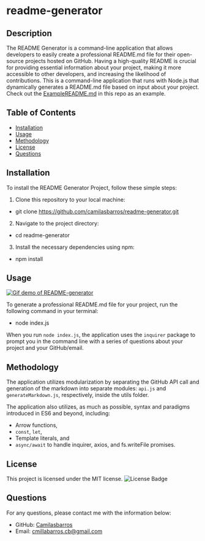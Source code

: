 # readme-generator

## Description

The README Generator is a command-line application that allows developers to easily create a professional README.md file for their open-source projects hosted on GitHub. Having a high-quality README is crucial for providing essential information about your project, making it more accessible to other developers, and increasing the likelihood of contributions.
This is a command-line application that runs with Node.js that dynamically generates a README.md file based on input about your project. Check out the [ExampleREADME.md](./ExampleREADME.md) in this repo as an example.

## Table of Contents

- [Installation](#installation)
- [Usage](#usage)
- [Methodology](#methodology)
- [License](#license)
- [Questions](#questions)

## Installation

To install the README Generator Project, follow these simple steps:

1. Clone this repository to your local machine:

- git clone https://github.com/camilasbarros/readme-generator.git

2. Navigate to the project directory:

- cd readme-generator

3. Install the necessary dependencies using npm:

- npm install

## Usage

[![Gif demo of README-generator](https://img.youtube.com/vi/zARxuwJtT14/0.jpg)](https://youtu.be/zARxuwJtT14)

To generate a professional README.md file for your project, run the following command in your terminal:

- node index.js

When you run `node index.js`, the application uses the `inquirer` package to prompt you in the command line with a series of questions about your project and your GitHub/email.

## Methodology

The application utilizes modularization by separating the GitHub API call and generation of the markdown into separate modules: `api.js` and `generateMarkdown.js`, respectively, inside the utils folder.

The application also utilizes, as much as possible, syntax and paradigms introduced in ES6 and beyond, including:

- Arrow functions,
- `const`, `let`,
- Template literals, and
- `async/await` to handle inquirer, axios, and fs.writeFile promises.

## License

This project is licensed under the MIT license. ![License Badge](https://img.shields.io/badge/License-MIT-brightgreen)

## Questions

For any questions, please contact me with the information below:

- GitHub: [Camilasbarros](https://github.com/Camilasbarros)
- Email: cmillabarros.cb@gmail.com
